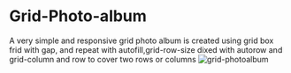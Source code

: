 # Grid-Photo-album
A very simple and responsive grid photo album is created using grid box
frid with gap, and repeat with autofill,grid-row-size dixed with autorow and grid-column and row to cover two rows or columns
![grid-photoalbum](https://user-images.githubusercontent.com/71884601/118396270-817c5900-b66e-11eb-850a-d8a2b5f1307c.PNG)
